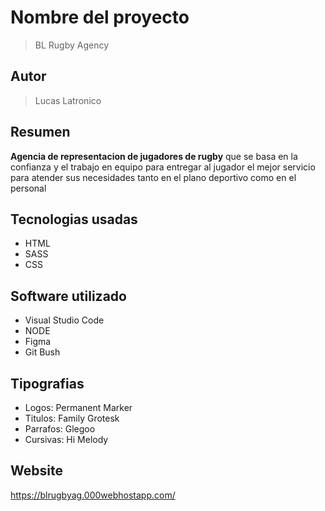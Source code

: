 # Nombre del proyecto
> BL Rugby Agency

## Autor
> Lucas Latronico

## Resumen
<b>Agencia de representacion de jugadores de rugby</b> que se basa en la confianza y el trabajo en equipo para entregar al jugador el mejor servicio para atender sus necesidades tanto en el plano deportivo como en el personal

## Tecnologias usadas
- HTML
- SASS
- CSS

## Software utilizado
- Visual Studio Code
- NODE
- Figma
- Git Bush

## Tipografias
- Logos: Permanent Marker
- Titulos: Family Grotesk
- Parrafos: Glegoo
- Cursivas: Hi Melody

## Website
https://blrugbyag.000webhostapp.com/